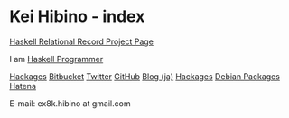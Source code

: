 Kei Hibino - index
=====

[Haskell Relational Record Project Page](http://khibino.github.io/haskell-relational-record/ "Haskell Relational Record Project Page")

I am [Haskell Programmer](http://www.haskellers.com/user/khibino)

[Hackages](http://hackage.haskell.org/user/KeiHibino "Kei Hibino's Hackages")
[Bitbucket](http://bitbucket.org/khibino/ "Kei Hibino's BitBucket")
[Twitter](http://twitter.com/khibino/ "Kei Hibino's Twitter")
[GitHub](http://github.com/khibino/ "Kei Hibino's GitHub")
[Blog (ja)](http://khibino.hatenadiary.jp/)
[Hackages](http://hackage.haskell.org/user/KeiHibino)
[Debian Packages](http://qa.debian.org/developer.php?login=ex8k.hibino%40gmail.com)
[Hatena](http://profile.hatena.ne.jp/khibino0/)

E-mail: ex8k.hibino at gmail.com
